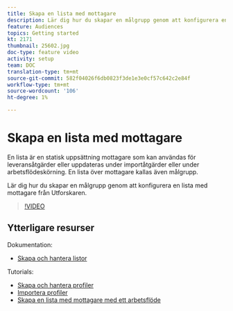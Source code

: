 ```yaml
---
title: Skapa en lista med mottagare
description: Lär dig hur du skapar en målgrupp genom att konfigurera en lista med mottagare från Utforskaren.
feature: Audiences
topics: Getting started
kt: 2171
thumbnail: 25602.jpg
doc-type: feature video
activity: setup
team: DOC
translation-type: tm+mt
source-git-commit: 582f04026f6db0823f3de1e3e0cf57c642c2e84f
workflow-type: tm+mt
source-wordcount: '106'
ht-degree: 1%

---
```



# Skapa en lista med mottagare

En lista är en statisk uppsättning mottagare som kan användas för leveransåtgärder eller uppdateras under importåtgärder eller under arbetsflödeskörning. En lista över mottagare kallas även målgrupp.

Lär dig hur du skapar en målgrupp genom att konfigurera en lista med mottagare från Utforskaren.

>[!VIDEO](https://video.tv.adobe.com/v/25602/quality=12)

## Ytterligare resurser

Dokumentation:

* [Skapa och hantera listor](https://docs.adobe.com/content/help/en/campaign-classic/using/getting-started/profile-management/creating-and-managing-lists.html)

Tutorials:

* [Skapa och hantera profiler](/help/acc/profile-management/create-and-manage-profiles.md)
* [Importera profiler](/help/acc/data-management/importing-profiles.md)
* [Skapa en lista med mottagare med ett arbetsflöde](/help/acc/profile-management/creating-a-list-of-recipients-with-a-workflow.md)
